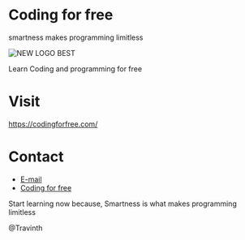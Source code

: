 # Coding for free
smartness makes programming limitless

![NEW LOGO BEST](https://user-images.githubusercontent.com/94104126/183973038-dcb05d3c-883c-45c9-ae99-307f6c505f85.png)


Learn Coding and programming for free

# Visit
https://codingforfree.com/

# Contact
- [E-mail](Info@codingforfree.com)
- [Coding for free](https://codingforfree.com/)

Start learning now because, Smartness is what makes programming limitless

@Travinth
